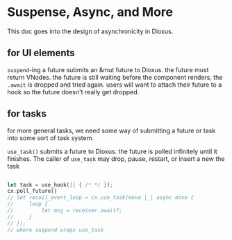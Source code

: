 # Suspense, Async, and More

This doc goes into the design of asynchronicity in Dioxus.


## for UI elements

`suspend`-ing a future submits an &mut future to Dioxus. the future must return VNodes. the future is still waiting before the component renders, the `.await` is dropped and tried again. users will want to attach their future to a hook so the future doesn't really get dropped.


## for tasks

for more general tasks, we need some way of submitting a future or task into some sort of task system. 


`use_task()` submits a future to Dioxus. the future is polled infinitely until it finishes. The caller of `use_task` may drop, pause, restart, or insert a new the task

```rust

let task = use_hook(|| { /* */ });
cx.poll_future()
// let recoil_event_loop = cx.use_task(move |_| async move {
//     loop {
//         let msg = receiver.await?;
//     }
// });
// where suspend wraps use_task
```
